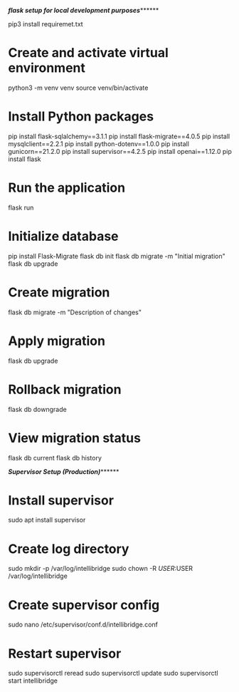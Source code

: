 *************************flask setup for local development purposes*******************************

pip3 install requiremet.txt

# Create and activate virtual environment
python3 -m venv venv
source venv/bin/activate

# Install Python packages
pip install flask-sqlalchemy==3.1.1
pip install flask-migrate==4.0.5
pip install mysqlclient==2.2.1
pip install python-dotenv==1.0.0
pip install gunicorn==21.2.0
pip install supervisor==4.2.5
pip install openai==1.12.0
pip install flask


# Run the application
flask run

# Initialize database
pip install Flask-Migrate
flask db init
flask db migrate -m "Initial migration"
flask db upgrade

# Create migration
flask db migrate -m "Description of changes"

# Apply migration
flask db upgrade

# Rollback migration
flask db downgrade

# View migration status
flask db current
flask db history


*************************Supervisor Setup (Production)*******************************
# Install supervisor
sudo apt install supervisor

# Create log directory
sudo mkdir -p /var/log/intellibridge
sudo chown -R $USER:$USER /var/log/intellibridge

# Create supervisor config
sudo nano /etc/supervisor/conf.d/intellibridge.conf

# Restart supervisor
sudo supervisorctl reread
sudo supervisorctl update
sudo supervisorctl start intellibridge